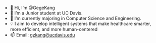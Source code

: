 - 👋 Hi, I’m @GegeKang
- 👀 I’m a Junior student at UC Davis.
- 🌱 I’m currently majoring in Computer Science and Engineering.
- 💡 I aim to develop intelligent systems that make healthcare smarter, more efficient, and more human-centered  
- 📫 Email: gzkang@ucdavis.edu

<!---
GegeKang/GegeKang is a ✨ special ✨ repository because its `README.md` (this file) appears on your GitHub profile.
You can click the Preview link to take a look at your changes.
--->
